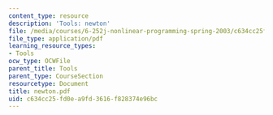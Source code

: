 ```yaml
---
content_type: resource
description: 'Tools: newton'
file: /media/courses/6-252j-nonlinear-programming-spring-2003/c634cc25fd0ea9fd3616f828374e96bc_newton.pdf
file_type: application/pdf
learning_resource_types:
- Tools
ocw_type: OCWFile
parent_title: Tools
parent_type: CourseSection
resourcetype: Document
title: newton.pdf
uid: c634cc25-fd0e-a9fd-3616-f828374e96bc
---
```

